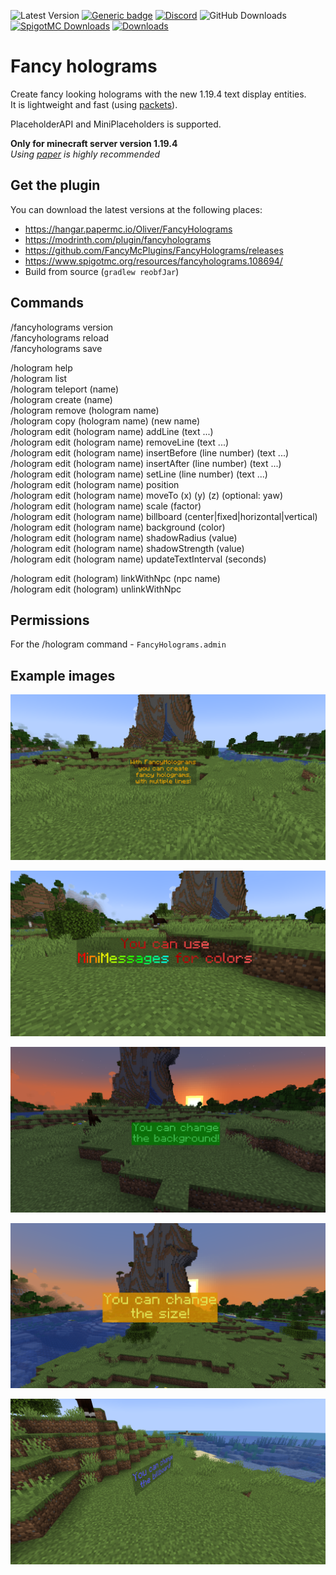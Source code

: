 ![Latest Version](https://img.shields.io/github/v/release/FancyMcPlugins/FancyHolograms?style=flat-square)
[![Generic badge](https://img.shields.io/badge/folia-supported-green.svg)](https://shields.io/)
[![Discord](https://img.shields.io/discord/899740810956910683?color=7289da&logo=Discord&label=Discord&style=flat-square)](https://discord.gg/ZUgYCEJUEx)
![GitHub Downloads](https://img.shields.io/github/downloads/FancyMcPlugins/FancyHolograms/total?logo=GitHub&style=flat-square)
[![SpigotMC Downloads](https://badges.spiget.org/resources/downloads/spigotmc-orange-108694.svg)](https://www.spigotmc.org/resources/fancy-holograms-1-19-4.108694/)
[![Downloads](https://img.shields.io/modrinth/dt/fancyholograms?color=00AF5C&label=modrinth&style=flat&logo=modrinth)](https://modrinth.com/plugin/fancyholograms/versions)

# Fancy holograms
Create fancy looking holograms with the new 1.19.4 text display entities.<br>
It is lightweight and fast (using [packets](https://wiki.vg/Protocol)).

PlaceholderAPI and MiniPlaceholders is supported.

**Only for minecraft server version 1.19.4**<br>
_Using [paper](https://papermc.io/downloads) is highly recommended_


## Get the plugin
You can download the latest versions at the following places:

- https://hangar.papermc.io/Oliver/FancyHolograms
- https://modrinth.com/plugin/fancyholograms
- https://github.com/FancyMcPlugins/FancyHolograms/releases
- https://www.spigotmc.org/resources/fancyholograms.108694/
- Build from source (``gradlew reobfJar``)

## Commands
/fancyholograms version<br>
/fancyholograms reload<br>
/fancyholograms save<br>

/hologram help<br>
/hologram list<br>
/hologram teleport (name)<br>
/hologram create (name)<br>
/hologram remove (hologram name)<br>
/hologram copy (hologram name) (new name)<br>
/hologram edit (hologram name) addLine (text ...)<br>
/hologram edit (hologram name) removeLine (text ...)<br>
/hologram edit (hologram name) insertBefore (line number) (text ...)<br>
/hologram edit (hologram name) insertAfter (line number) (text ...)<br>
/hologram edit (hologram name) setLine (line number) (text ...)<br>
/hologram edit (hologram name) position<br>
/hologram edit (hologram name) moveTo (x) (y) (z) (optional: yaw)<br>
/hologram edit (hologram name) scale (factor)<br>
/hologram edit (hologram name) billboard (center|fixed|horizontal|vertical)<br>
/hologram edit (hologram name) background (color)<br>
/hologram edit (hologram name) shadowRadius (value)<br>
/hologram edit (hologram name) shadowStrength (value)<br>
/hologram edit (hologram name) updateTextInterval (seconds)<br>

/hologram edit (hologram) linkWithNpc (npc name)<br>
/hologram edit (hologram) unlinkWithNpc


## Permissions
For the /hologram command - ``FancyHolograms.admin``

## Example images

![example1](exampleImages/example1.png)

![example2](exampleImages/example2.png)

![example3](exampleImages/example3.png)

![example4](exampleImages/example4.png)

![example5](exampleImages/example5.png)